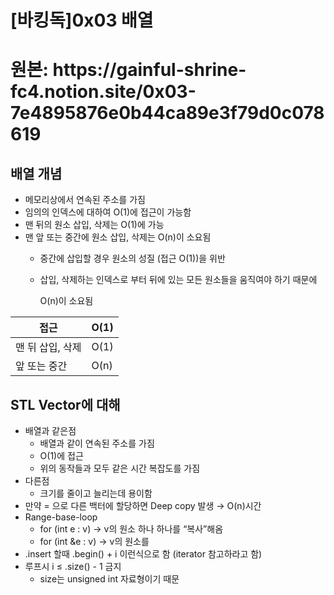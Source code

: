 <h1>[바킹독]0x03 배열<h1>
원본: https://gainful-shrine-fc4.notion.site/0x03-7e4895876e0b44ca89e3f79d0c078619

## 배열 개념

- 메모리상에서 연속된 주소를 가짐
- 임의의 인덱스에 대하여 O(1)에 접근이 가능함
- 맨 뒤의 원소 삽입, 삭제는 O(1)에 가능
- 맨 앞 또는 중간에 원소 삽입, 삭제는 O(n)이 소요됨
    - 중간에 삽입할 경우 원소의 성질 (접근 O(1))을 위반
    - 삽입, 삭제하는 인덱스로 부터 뒤에 있는 모든 원소들을 움직여야 하기 때문에
        
        O(n)이 소요됨
        

| 접근 | O(1) |
| --- | --- |
| 맨 뒤 삽입, 삭제 | O(1) |
| 앞 또는 중간 | O(n) |

## STL Vector에 대해

- 배열과 같은점
    - 배열과 같이 연속된 주소를 가짐
    - O(1)에 접근
    - 위의 동작들과 모두 같은 시간 복잡도를 가짐
- 다른점
    - 크기를 줄이고 늘리는데 용이함
- 만약 = 으로 다른 백터에 할당하면 Deep copy 발생 → O(n)시간
- Range-base-loop
    - for (int e : v) → v의 원소 하나 하나를 “복사”해옴
    - for (int &e : v) → v의 원소를
- .insert 할때 .begin() + i 이런식으로 함 (iterator 참고하라고 함)
- 루프시 i ≤ .size() - 1 금지
    - size는 unsigned int 자료형이기 때문